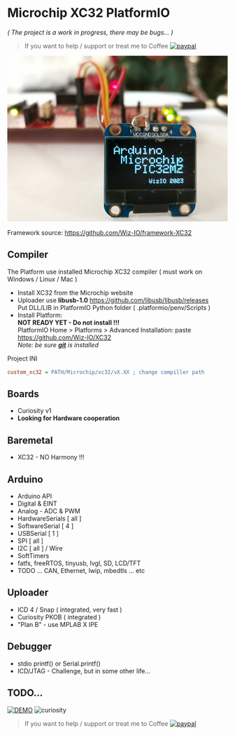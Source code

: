# Microchip XC32 PlatformIO
_( The project is a work in progress, there may be bugs... )_

>If you want to help / support or treat me to Coffee  [![paypal](https://www.paypalobjects.com/en_US/i/btn/btn_donate_SM.gif)](https://www.paypal.com/cgi-bin/webscr?cmd=_s-xclick&hosted_button_id=ESUP9LCZMZTD6)

![pic32mz](https://raw.githubusercontent.com/Wiz-IO/LIB/master/microchip/Arduino-PIC32MZ.jpg)

Framework source: https://github.com/Wiz-IO/framework-XC32

## Compiler<br>
The Platform use installed Microchip XC32 compiler ( must work on Windows / Linux / Mac )
<br>
* Install XC32 from the Microchip website
* Uploader use **libusb-1.0** https://github.com/libusb/libusb/releases <br>
Put DLL/LIB in PlatformIO Python folder ( .platformio/penv/Scripts )<br>
* Install Platform:<br> **NOT READY YET - Do not install !!!**<br>
PlatformIO Home > Platforms > Advanced Installation: paste https://github.com/Wiz-IO/XC32<br>
_Note: be sure [**git**](https://git-scm.com/downloads) is installed_

Project INI
```ini
custom_xc32 = PATH/Microchip/xc32/vX.XX ; change compiller path
```

## Boards
* Curiosity v1
* **Looking for Hardware cooperation**

## Baremetal
* XC32 - NO Harmony !!!

## Arduino
* Arduino API
* Digital & EINT
* Analog - ADC & PWM
* HardwareSerials [ all ]
* SoftwareSerial [ 4 ]
* USBSerial [ 1 ]
* SPI [ all ]
* I2C [ all ] / Wire
* SoftTimers
* fatfs, freeRTOS, tinyusb, lvgl, SD, LCD/TFT
* TODO ... CAN, Ethernet, lwip, mbedtls ... etc

## Uploader
* ICD 4 / Snap ( integrated, very fast )
* Curiosity PKOB ( integrated )
* "Plan B" - use MPLAB X IPE

## Debugger
* stdio printf() or Serial.printf()
* ICD/JTAG - Challenge, but in some other life...


## TODO...
[![DEMO](https://img.youtube.com/vi/salZwXYZfkg/0.jpg)](https://www.youtube.com/watch?v=salZwXYZfkg "DEMO")
![curiosity](https://microchipdeveloper.com/local--files/boards-i:curiosity-pic32mz/PIC32MZ-CURIOSITY.png)

>If you want to help / support or treat me to Coffee  [![paypal](https://www.paypalobjects.com/en_US/i/btn/btn_donate_SM.gif)](https://www.paypal.com/cgi-bin/webscr?cmd=_s-xclick&hosted_button_id=ESUP9LCZMZTD6)
